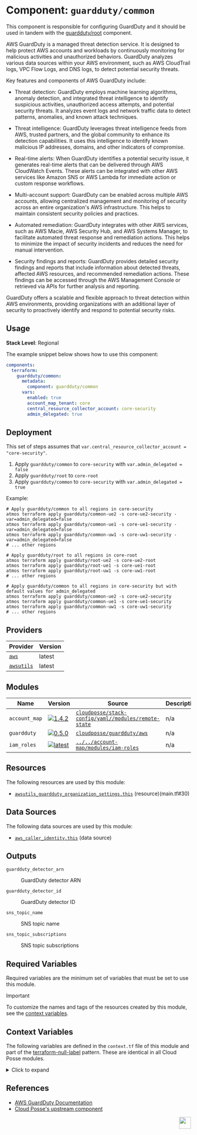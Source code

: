 # Component: `guardduty/common`

This component is responsible for configuring GuardDuty and it should be used in tandem with the [guardduty/root](../root) component.

AWS GuardDuty is a managed threat detection service. It is designed to help protect AWS accounts and workloads by continuously monitoring for malicious activities and unauthorized behaviors. GuardDuty analyzes various data sources within your AWS environment, such as AWS CloudTrail logs, VPC Flow Logs, and DNS logs, to detect potential security threats.

Key features and components of AWS GuardDuty include:

- Threat detection: GuardDuty employs machine learning algorithms, anomaly detection, and integrated threat intelligence to identify suspicious activities, unauthorized access attempts, and potential security threats. It analyzes event logs and network traffic data to detect patterns, anomalies, and known attack techniques.

- Threat intelligence: GuardDuty leverages threat intelligence feeds from AWS, trusted partners, and the global community to enhance its detection capabilities. It uses this intelligence to identify known malicious IP addresses, domains, and other indicators of compromise.

- Real-time alerts: When GuardDuty identifies a potential security issue, it generates real-time alerts that can be delivered through AWS CloudWatch Events. These alerts can be integrated with other AWS services like Amazon SNS or AWS Lambda for immediate action or custom response workflows.

- Multi-account support: GuardDuty can be enabled across multiple AWS accounts, allowing centralized management and monitoring of security across an entire organization's AWS infrastructure. This helps to maintain consistent security policies and practices.

- Automated remediation: GuardDuty integrates with other AWS services, such as AWS Macie, AWS Security Hub, and AWS Systems Manager, to facilitate automated threat response and remediation actions. This helps to minimize the impact of security incidents and reduces the need for manual intervention.

- Security findings and reports: GuardDuty provides detailed security findings and reports that include information about detected threats, affected AWS resources, and recommended remediation actions. These findings can be accessed through the AWS Management Console or retrieved via APIs for further analysis and reporting.

GuardDuty offers a scalable and flexible approach to threat detection within AWS environments, providing organizations with an additional layer of security to proactively identify and respond to potential security risks.

## Usage

**Stack Level**: Regional

The example snippet below shows how to use this component:

```yaml
components:
  terraform:
    guardduty/common:
      metadata:
        component: guardduty/common
      vars:
        enabled: true
        account_map_tenant: core
        central_resource_collector_account: core-security
        admin_delegated: true
```

## Deployment

This set of steps assumes that `var.central_resource_collector_account = "core-security"`.

1. Apply `guardduty/common` to `core-security` with `var.admin_delegated = false`
2. Apply `guardduty/root` to `core-root`
3. Apply `guardduty/common` to `core-security` with `var.admin_delegated = true`

Example:

```
# Apply guardduty/common to all regions in core-security
atmos terraform apply guardduty/common-ue2 -s core-ue2-security -var=admin_delegated=false
atmos terraform apply guardduty/common-ue1 -s core-ue1-security -var=admin_delegated=false
atmos terraform apply guardduty/common-uw1 -s core-uw1-security -var=admin_delegated=false
# ... other regions

# Apply guardduty/root to all regions in core-root
atmos terraform apply guardduty/root-ue2 -s core-ue2-root
atmos terraform apply guardduty/root-ue1 -s core-ue1-root
atmos terraform apply guardduty/root-uw1 -s core-uw1-root
# ... other regions

# Apply guardduty/common to all regions in core-security but with default values for admin_delegated
atmos terraform apply guardduty/common-ue2 -s core-ue2-security
atmos terraform apply guardduty/common-ue1 -s core-ue1-security
atmos terraform apply guardduty/common-uw1 -s core-uw1-security
# ... other regions
```

<!-- BEGINNING OF PRE-COMMIT-TERRAFORM DOCS HOOK -->





## Providers

| Provider | Version |
| --- | --- |
| [`aws`](https://registry.terraform.io/providers/aws/latest) | latest |
| [`awsutils`](https://registry.terraform.io/providers/awsutils/latest) | latest |


## Modules

Name | Version | Source | Description
--- | --- | --- | ---
`account_map` | [![1.4.2](https://img.shields.io/badge/1.4.2-success.svg?style=for-the-badge)]([`cloudposse/stack-config/yaml//modules/remote-state`](https://registry.terraform.io/modules/cloudposse/stack-config/yaml/1.4.2/submodules/remote-state)) | [`cloudposse/stack-config/yaml//modules/remote-state`](https://registry.terraform.io/modules/cloudposse/stack-config/yaml/1.4.2/submodules/remote-state) | n/a
`guardduty` | [![0.5.0](https://img.shields.io/badge/0.5.0-success.svg?style=for-the-badge)]([`cloudposse/guardduty/aws`](https://registry.terraform.io/modules/cloudposse/guardduty/aws/0.5.0)) | [`cloudposse/guardduty/aws`](https://registry.terraform.io/modules/cloudposse/guardduty/aws/0.5.0) | n/a
`iam_roles` | [![latest](https://img.shields.io/badge/latest-success.svg?style=for-the-badge)]([`../../account-map/modules/iam-roles`](../../account-map/modules/iam-roles)) | [`../../account-map/modules/iam-roles`](../../account-map/modules/iam-roles) | n/a


## Resources

The following resources are used by this module:

  - [`awsutils_guardduty_organization_settings.this`](https://registry.terraform.io/providers/hashicorp/awsutils/latest/docs/resources/guardduty_organization_settings) (resource)(main.tf#30)

## Data Sources

The following data sources are used by this module:

  - [`aws_caller_identity.this`](https://registry.terraform.io/providers/hashicorp/aws/latest/docs/data-sources/caller_identity) (data source)

## Outputs

<dl>
  <dt><code>guardduty_detector_arn</code></dt>
  <dd>

  
  GuardDuty detector ARN<br/>

  </dd>
  <dt><code>guardduty_detector_id</code></dt>
  <dd>

  
  GuardDuty detector ID<br/>

  </dd>
  <dt><code>sns_topic_name</code></dt>
  <dd>

  
  SNS topic name<br/>

  </dd>
  <dt><code>sns_topic_subscriptions</code></dt>
  <dd>

  
  SNS topic subscriptions<br/>

  </dd>
</dl>

## Required Variables

Required variables are the minimum set of variables that must be set to use this module.

> [!IMPORTANT]
>
> To customize the names and tags of the resources created by this module, see the [context variables](#context-variables).
>



## Context Variables

The following variables are defined in the `context.tf` file of this module and part of the [terraform-null-label](https://registry.terraform.io/modules/cloudposse/label/null) pattern. These are identical in all Cloud Posse modules.

<details>
<summary>Click to expand</summary>



</details>
<!-- END OF PRE-COMMIT-TERRAFORM DOCS HOOK -->

## References
* [AWS GuardDuty Documentation](https://aws.amazon.com/guardduty/)
* [Cloud Posse's upstream component](https://github.com/cloudposse/terraform-aws-components/tree/main/modules/guardduty/common/)

[<img src="https://cloudposse.com/logo-300x69.svg" height="32" align="right"/>](https://cpco.io/component)
